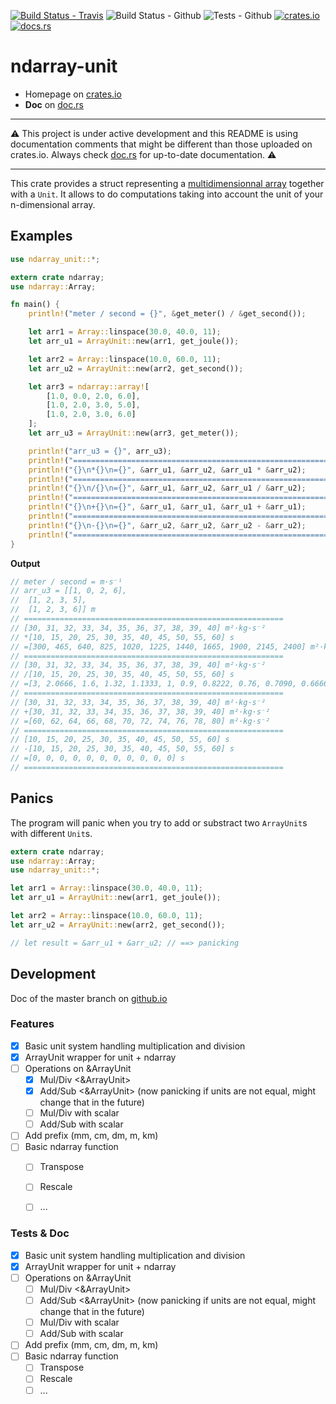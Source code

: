 [![Build Status - Travis](https://travis-ci.com/politinsa/ndarray-unit.svg?branch=master)](https://travis-ci.com/politinsa/ndarray-unit)
![Build Status - Github](https://github.com/politinsa/ndarray-unit/workflows/Build/badge.svg)
![Tests - Github](https://github.com/politinsa/ndarray-unit/workflows/Tests/badge.svg)
[![crates.io](https://meritbadge.herokuapp.com/ndarray-unit)](https://crates.io/crates/ndarray-unit)
[![docs.rs](https://docs.rs/ndarray-unit/badge.svg)](https://docs.rs/ndarray-unit/)

# ndarray-unit

* Homepage on [crates.io](https://crates.io/crates/ndarray-unit)
* **Doc** on [doc.rs](https://docs.rs/ndarray-unit/)  

-----

:warning: This project is under active development and this README is using
documentation comments that might be different than those uploaded on crates.io.
Always check [doc.rs](https://docs.rs/ndarray-unit/) for up-to-date
documentation. :warning:  

-----

This crate provides a struct representing a [multidimensionnal array](https://docs.rs/ndarray/) together with a `Unit`.
It allows to do computations taking into account the unit of your n-dimensional array.

## Examples

```rust
use ndarray_unit::*;

extern crate ndarray;
use ndarray::Array;

fn main() {
    println!("meter / second = {}", &get_meter() / &get_second());

    let arr1 = Array::linspace(30.0, 40.0, 11);
    let arr_u1 = ArrayUnit::new(arr1, get_joule());

    let arr2 = Array::linspace(10.0, 60.0, 11);
    let arr_u2 = ArrayUnit::new(arr2, get_second());

    let arr3 = ndarray::array![
        [1.0, 0.0, 2.0, 6.0],
        [1.0, 2.0, 3.0, 5.0],
        [1.0, 2.0, 3.0, 6.0]
    ];
    let arr_u3 = ArrayUnit::new(arr3, get_meter());

    println!("arr_u3 = {}", arr_u3);
    println!("==========================================================");
    println!("{}\n*{}\n={}", &arr_u1, &arr_u2, &arr_u1 * &arr_u2);
    println!("==========================================================");
    println!("{}\n/{}\n={}", &arr_u1, &arr_u2, &arr_u1 / &arr_u2);
    println!("==========================================================");
    println!("{}\n+{}\n={}", &arr_u1, &arr_u1, &arr_u1 + &arr_u1);
    println!("==========================================================");
    println!("{}\n-{}\n={}", &arr_u2, &arr_u2, &arr_u2 - &arr_u2);
    println!("==========================================================");
}
```
**Output**
```rust
// meter / second = m·s⁻¹
// arr_u3 = [[1, 0, 2, 6],
//  [1, 2, 3, 5],
//  [1, 2, 3, 6]] m
// ==========================================================
// [30, 31, 32, 33, 34, 35, 36, 37, 38, 39, 40] m²·kg·s⁻²
// *[10, 15, 20, 25, 30, 35, 40, 45, 50, 55, 60] s
// =[300, 465, 640, 825, 1020, 1225, 1440, 1665, 1900, 2145, 2400] m²·kg·s⁻¹
// ==========================================================
// [30, 31, 32, 33, 34, 35, 36, 37, 38, 39, 40] m²·kg·s⁻²
// /[10, 15, 20, 25, 30, 35, 40, 45, 50, 55, 60] s
// =[3, 2.0666, 1.6, 1.32, 1.1333, 1, 0.9, 0.8222, 0.76, 0.7090, 0.6666] m²·kg·s⁻³
// ==========================================================
// [30, 31, 32, 33, 34, 35, 36, 37, 38, 39, 40] m²·kg·s⁻²
// +[30, 31, 32, 33, 34, 35, 36, 37, 38, 39, 40] m²·kg·s⁻²
// =[60, 62, 64, 66, 68, 70, 72, 74, 76, 78, 80] m²·kg·s⁻²
// ==========================================================
// [10, 15, 20, 25, 30, 35, 40, 45, 50, 55, 60] s
// -[10, 15, 20, 25, 30, 35, 40, 45, 50, 55, 60] s
// =[0, 0, 0, 0, 0, 0, 0, 0, 0, 0, 0] s
// ==========================================================
```

## Panics
The program will panic when you try to add or substract two `ArrayUnit`s with different `Unit`s.
```rust
extern crate ndarray;
use ndarray::Array;
use ndarray_unit::*;

let arr1 = Array::linspace(30.0, 40.0, 11);
let arr_u1 = ArrayUnit::new(arr1, get_joule());

let arr2 = Array::linspace(10.0, 60.0, 11);
let arr_u2 = ArrayUnit::new(arr2, get_second());

// let result = &arr_u1 + &arr_u2; // ==> panicking
```


## Development
Doc of the master branch on [github.io](https://politinsa.github.io/ndarray-unit/)

### Features

- [x] Basic unit system handling multiplication and division
- [x] ArrayUnit wrapper for unit + ndarray
- [ ] Operations on &ArrayUnit
     - [x] Mul/Div <&ArrayUnit>
     - [x] Add/Sub <&ArrayUnit> (now panicking if units are not equal, might change that in the future)
     - [ ] Mul/Div with scalar
     - [ ] Add/Sub with scalar
- [ ] Add prefix (mm, cm, dm, m, km)
- [ ] Basic ndarray function
     - [ ] Transpose
     - [ ] Rescale
     - [ ] ...



### Tests & Doc
- [x] Basic unit system handling multiplication and division
- [x] ArrayUnit wrapper for unit + ndarray
- [ ] Operations on &ArrayUnit
     - [ ] Mul/Div <&ArrayUnit>
     - [ ] Add/Sub <&ArrayUnit> (now panicking if units are not equal, might change that in the future)
     - [ ] Mul/Div with scalar
     - [ ] Add/Sub with scalar
- [ ] Add prefix (mm, cm, dm, m, km)
- [ ] Basic ndarray function
     - [ ] Transpose
     - [ ] Rescale
     - [ ] ...
